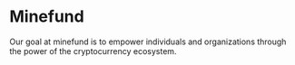 # Minefund
Our goal at minefund is to empower individuals and organizations through the power of the cryptocurrency ecosystem.
